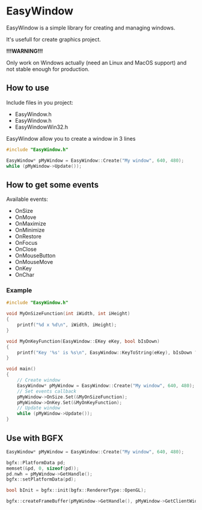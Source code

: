 # EasyWindow

EasyWindow is a simple library for creating and managing windows.

It's usefull for create graphics project.

__!!!WARNING!!!__

Only work on Windows actually (need an Linux and MacOS support) and not stable enough for production.

## How to use
Include files in you project:
 * EasyWindow.h
 * EasyWindow.h
 * EasyWindowWin32.h
 
 
EasyWindow allow you to create a window in 3 lines

``` c++
#include "EasyWindow.h"

EasyWindow* pMyWindow = EasyWindow::Create("My window", 640, 480);
while (pMyWindow->Update());
```

## How to get some events

Available events:
 * OnSize
 * OnMove
 * OnMaximize
 * OnMinimize
 * OnRestore
 * OnFocus
 * OnClose
 * OnMouseButton
 * OnMouseMove
 * OnKey
 * OnChar
 
 ### Example
 
``` c++
#include "EasyWindow.h"

void MyOnSizeFunction(int iWidth, int iHeight)
{
	printf("%d x %d\n", iWidth, iHeight);
}

void MyOnKeyFunction(EasyWindow::EKey eKey, bool bIsDown)
{
	printf("Key '%s' is %s\n", EasyWindow::KeyToString(eKey), bIsDown ? "down" : "up");
}

void main()
{
	// Create window
	EasyWindow* pMyWindow = EasyWindow::Create("My window", 640, 480);
	// Set events callback
	pMyWindow->OnSize.Set(&MyOnSizeFunction);
	pMyWindow->OnKey.Set(&MyOnKeyFunction);
	// Update window
	while (pMyWindow->Update());
}
```

## Use with BGFX

```c++
EasyWindow* pMyWindow = EasyWindow::Create("My window", 640, 480);

bgfx::PlatformData pd;
memset(&pd, 0, sizeof(pd));
pd.nwh = pMyWindow->GetHandle();
bgfx::setPlatformData(pd);

bool bInit = bgfx::init(bgfx::RendererType::OpenGL);

bgfx::createFrameBuffer(pMyWindow->GetHandle(), pMyWindow->GetClientWidth(), pMyWindow->GetClientHeight());
```
